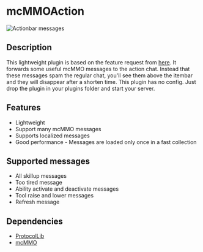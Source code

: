 # mcMMOAction

![Actionbar messages](http://i.imgur.com/QYvRTRA.png)

## Description

This lightweight plugin is based on the feature request from [here](https://github.com/mcMMO-Dev/mcMMO/issues/2659).
It forwards some useful mcMMO messages to the action chat. Instead that these messages spam the regular chat,
you'll see them above the itembar and they will disappear after a shorten time. This plugin has no config. Just drop
the plugin in your plugins folder and start your server.

## Features

* Lightweight
* Support many mcMMO messages
* Supports localized messages
* Good performance - Messages are loaded only once in a fast collection

## Supported messages

* All skillup messages
* Too tired message
* Ability activate and deactivate messages
* Tool raise and lower messages
* Refresh message

## Dependencies

* [ProtocolLib](http://dev.bukkit.org/bukkit-plugins/protocollib)
* [mcMMO](http://dev.bukkit.org/bukkit-plugins/mcmmo)
